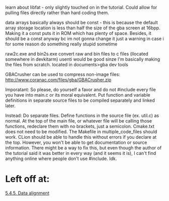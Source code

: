 learn about libfat - only slightly touched on in the tutorial. Could allow for pulling files directly rather than hard coding them.

data arrays basically always should be const - this is because the default array storage location is less than half the size of the gba screen at 16bpp. Making it a const puts it in ROM which has plenty of space.
Besides, it should be a const anyway bc im not gonna change it
just a warning in case i for some reason do something really stupid sometime

raw2c.exe and bin2s.exe convert raw and bin files to c files (llocated somewhere in devkitarm)
usenti would be good sinze I'm basically making the files from scratch. located in documents>gba dev tools

GBACrusher can be used to compress non-image files:
http://www.coranac.com/files/gba/GBACrusher.zip



Imporatant:
So please, do yourself a favor and do not #include every file you have into main.c or its moral equivalent. Put function and variable definitions in separate source files to be compiled separately and linked later.

Instead:
Do separate files. Define functions in the source file (ex. util.c) as normal.
At the top of the main file, or whatever file will be calling those functions, redeclare them with no brackets, just a semicolon.
Cmake.txt does not need to be modified. The Makefile in multiple_code_files should work.
CLion should be able to handle this without errors if you declare at the top. However, you won't be able to get documentation or source information.
There might be a way to fix this, but even though the author of the tutorial said it was better in every way (and it seems it is), I can't find anything online where people don't use #include. Idk.

# Left off at: #
[5.4.5. Data alignment][1]

[1]: https://www.coranac.com/tonc/text/bitmaps.htm#ssec-data-align